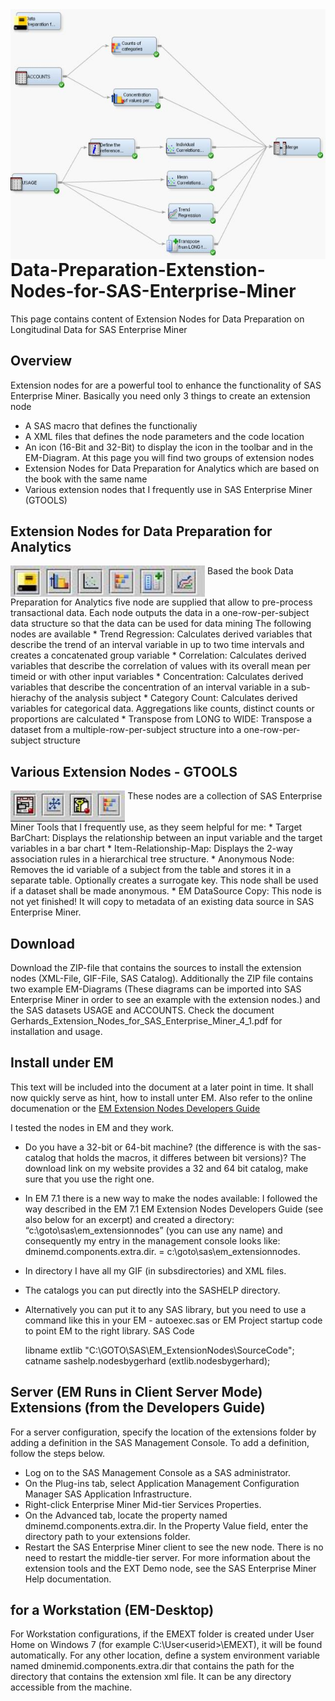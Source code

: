 <img src='ExtensionNode_DataPrep_Large.jpg' align='right' height="400">

# Data-Preparation-Extenstion-Nodes-for-SAS-Enterprise-Miner

This page contains content of Extension Nodes for Data Preparation on Longitudinal Data for SAS Enterprise Miner 

## Overview
Extension nodes for are a powerful tool to enhance the functionality of SAS Enterprise Miner.
Basically you need only 3 things to create an extension node
* A SAS macro that defines the functionaliy
* A XML files that defines the node parameters and the code location
* An icon (16-Bit and 32-Bit) to display the icon in the toolbar and in the EM-Diagram.
At this page you will find two groups of extension nodes
* Extension Nodes for Data Preparation for Analytics which are based on the book with the same name
* Various extension nodes that I frequently use in SAS Enterprise Miner (GTOOLS)

## Extension Nodes for Data Preparation for Analytics
<img src='ExtensionNodes_DataPrep_Small.jpg' align='top' height="50">
Based the book Data Preparation for Analytics five node are supplied that allow to pre-process transactional data.
Each node outputs the data in a one-row-per-subject data structure so that the data can be used for data mining
The following nodes are available
* Trend Regression: Calculates derived variables that describe the trend of an interval variable in up to two time intervals and creates a concatenated group variable
* Correlation: Calculates derived variables that describe the correlation of values with its overall mean per timeid or with other input variables
* Concentration: Calculates derived variables that describe the concentration of an interval variable in a sub-hierachy of the analysis subject
* Category Count: Calculates derived variables for categorical data. Aggregations like counts, distinct counts or proportions are calculated
* Transpose from LONG to WIDE: Transpose a dataset from a multiple-row-per-subject structure into a one-row-per-subject structure

## Various Extension Nodes - GTOOLS
<img src='ExtensionNodes_Gtools_small.jpg' align='top' height="50">
These nodes are a collection of SAS Enterprise Miner Tools that I frequently use, as they seem helpful for me:
* Target BarChart: Displays the relationship between an input variable and the target variables in a bar chart
* Item-Relationship-Map: Displays the 2-way association rules in a hierarchical tree structure.
* Anonymous Node: Removes the id variable of a subject from the table and stores it in a separate table. Optionally creates a surrogate key. This node shall be used if a dataset shall be made anonymous.
* EM DataSource Copy: This node is not yet finished! It will copy to metadata of an existing data source in SAS Enterprise Miner.

## Download
Download the ZIP-file that contains the sources to install the extension nodes (XML-File, GIF-File, SAS Catalog). Additionally the ZIP file contains two example EM-Diagrams (These diagrams can be imported into SAS Enterprise Miner in order to see an example with the extension nodes.) and the SAS datasets USAGE and ACCOUNTS. Check the document Gerhards_Extension_Nodes_for_SAS_Enterprise_Miner_4_1.pdf for installation and usage.

## Install under EM
This text will be included into the document at a later point in time. It shall now quickly serve as hint, how to install unter EM.
Also refer to the online documenation or the [EM Extension Nodes Developers Guide](https://support.sas.com/documentation/cdl/en/emxndg/67980/PDF/default/emxndg.pdf)

I tested the nodes in EM and they work.
* Do you have a 32-bit or 64-bit machine? (the difference is with the sas-catalog that holds the macros, it differes between bit versions)? The download link on my website provides a 32 and 64 bit catalog, make sure that you use the right one.
* In EM 7.1 there is a new way to make the nodes available: I followed the way described in the EM 7.1 EM Extension Nodes Developers Guide (see also below for an excerpt) and created a directory: “c:\goto\sas\em_extensionnodes” (you can use any name) and consequently my entry in the management console looks like: dminemd.components.extra.dir. = c:\goto\sas\em_extensionnodes.
* In directory I have all my GIF (in subsdirectories) and XML files.
* The catalogs you can put directly into the SASHELP directory.
* Alternatively you can put it to any SAS library, but you need to use a command like this in your EM - autoexec.sas or EM Project startup code to point EM to the right library.
SAS Code

    libname extlib "C:\GOTO\SAS\EM_ExtensionNodes\SourceCode";
    catname sashelp.nodesbygerhard (extlib.nodesbygerhard);
    
## Server (EM Runs in Client Server Mode) Extensions (from the Developers Guide)
For a server configuration, specify the location of the extensions folder by adding a definition in the SAS Management Console. To add a definition, follow the steps below.
* Log on to the SAS Management Console as a SAS administrator.
* On the Plug-ins tab, select Application Management Configuration Manager SAS Application Infrastructure. 
* Right-click Enterprise Miner Mid-tier Services Properties.
* On the Advanced tab, locate the property named dminemd.components.extra.dir. In the Property Value field, enter the directory path to your extensions folder.
* Restart the SAS Enterprise Miner client to see the new node. There is no need to restart the middle-tier server.
For more information about the extension tools and the EXT Demo node, see the SAS Enterprise Miner Help documentation.

## for a Workstation (EM-Desktop)
For Workstation configurations, if the EMEXT folder is created under User Home on Windows 7 (for example C:\User\<userid>\EMEXT), it will be found automatically. For any other location, define a system environment variable named dminemid.components.extra.dir that contains the path for the directory that contains the extension xml file. It can be any directory accessible from the machine.
